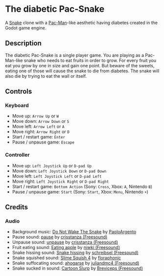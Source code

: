 # The diabetic Pac-Snake
A [Snake](https://en.wikipedia.org/wiki/Snake_(1998_video_game)) clone with a [Pac-Man](https://en.wikipedia.org/wiki/Pac-Man)-like aesthetic having diabetes created in the Godot game engine.

## Description
The diabetic Pac-Snake is a single player game. You are playing as a Pac-Man-like snake who needs to eat fruits in order to grow. For every fruit you
eat you grow by one in size and gain one point. But beware of the sweets, eating one of those will cause the snake to 
die from diabetes. The snake will also die by trying to eat the wall or itself.

## Controls

### Keyboard

- Move up: `Arrow Up` or `W`
- Move down: `Arrow Down` or `S`
- Move left: `Arrow Left` or `A`
- Move right: `Arrow Right` or `D`
- Start / restart game: `Enter`
- Pause / unpause game: `Escape`

### Controller

- Move up: `Left Joystick Up` or `D-pad Up`
- Move down: `Left Joystick Down` or `D-pad Down`
- Move left: `Left Joystick Left` or `D-pad Left`
- Move right: `Left Joystick Right` or `D-pad Right`
- Start / restart game: `Bottom Action` (Sony: `Cross`, Xbox: `A`, Nintendo `B`)
- Pause / unpause game: `Start` (Sony: `Start`, Xbox: `Menu`, Nintendo `+`)

## Credits

### Audio

- Background music: [Do Not Wake The Snake](https://pixabay.com/music/world-do-not-wake-the-snake-164474/) by [PaoloArgento](https://pixabay.com/users/paoloargento-38603296/)
- Pause sound: [pause](https://pixabay.com/sound-effects/pause-89443/) by [crisstanza (Freesound)](https://pixabay.com/users/freesound_community-46691455/)
- Unpause sound: [unpause](https://pixabay.com/sound-effects/unpause-106278/) by [crisstanza (Freesound)](https://pixabay.com/users/freesound_community-46691455/)
- Fruit eating sound: [Eating apple](https://pixabay.com/sound-effects/eating-apple-6928/) by [niwki (Freesound)](https://pixabay.com/users/freesound_community-46691455/)
- Snake hissing sound: [Snake hissing](https://pixabay.com/sound-effects/snake-hissing-6092/) by [schreibsel (Freesound)](https://pixabay.com/users/freesound_community-46691455/)
- Snake squished sound: [Slime Squish 4](https://pixabay.com/sound-effects/slime-squish-4-218568/) by [floraphonic](https://pixabay.com/users/floraphonic-38928062/)
- Snake suffocating sound: [ahogarse](https://pixabay.com/sound-effects/ahogarse-47092/) by [juliandmc4 (Freesound)](https://pixabay.com/users/freesound_community-46691455/)
- Snake sucked in sound: [Cartoon Slurp](https://pixabay.com/sound-effects/cartoon-slurp-37066/) by [Breviceps 
  (Freesound)](https://pixabay.com/users/freesound_community-46691455/)